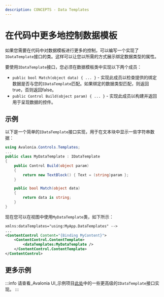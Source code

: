 ```yaml
---
description: CONCEPTS - Data Templates
---
```


# 在代码中更多地控制数据模板

如果您需要在代码中对数据模板进行更多的控制，可以编写一个实现了`IDataTemplate`接口的类。这样可以让您以所需的方式展示绑定数据类型的属性。

要使用`IDataTemplate`接口，您必须在数据模板类中实现以下两个成员：

* `public bool Match(object data) { ... }` - 实现此成员以检查提供的绑定数据是否与您的`IDataTemplate`匹配。如果绑定的数据类型匹配，则返回true，否则返回false。
* `public Control Build(object param) { ... }` - 实现此成员以构建并返回用于呈现数据的控件。

## 示例

以下是一个简单的`IDataTemplate`接口实现，用于在文本块中显示一些字符串数据：

```csharp
using Avalonia.Controls.Templates;
...
public class MyDataTemplate : IDataTemplate
{
    public Control Build(object param)
    {
        return new TextBlock() { Text = (string)param };
    }

    public bool Match(object data)
    {
        return data is string;
    }
}
```

现在您可以在视图中使用`MyDataTemplate`类，如下所示：

```xml
xmlns:dataTemplates="using:MyApp.DataTemplates" -->
...
<ContentControl Content="{Binding MyContent}">
	<ContentControl.ContentTemplate>
		<dataTemplates:MyDataTemplate />
	</ContentControl.ContentTemplate>
</ContentControl>
```

## 更多示例

:::info
请查看_Avalonia UI_示例项目[此处](https://github.com/AvaloniaUI/Avalonia.Samples/tree/main/src/Avalonia.Samples/DataTemplates/IDataTemplateSample)中的一些更高级的`IDataTemplate`接口实现。
:::